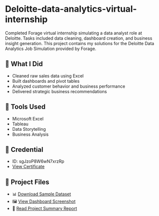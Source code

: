 # Deloitte-data-analytics-virtual-internship
Completed Forage virtual internship simulating a data analyst role at Deloitte. Tasks included data cleaning, dashboard creation, and business insight generation.
This project contains my solutions for the Deloitte Data Analytics Job Simulation provided by Forage.

## 🧠 What I Did
- Cleaned raw sales data using Excel
- Built dashboards and pivot tables
- Analyzed customer behavior and business performance
- Delivered strategic business recommendations

## 🔧 Tools Used
- Microsoft Excel
- Tableau
- Data Storytelling
- Business Analysis

## 📜 Credential
- ID: sgJzoP8W6wN7xrzRp
- [View Certificate](https://forage-uploads-prod.s3.amazonaws.com/completion-certificates/9PBTqmSxAf6zZTseP/io9DzWKe3PTsiS6GG_9PBTqmSxAf6zZTseP_WE2fsGXBA9PQifaKR_1751888475811_completion_certificate.pdf)

## 📁 Project Files

- 📊 [Download Sample Dataset](./sales_data_sample.xlsx)
- 🖼️ [View Dashboard Screenshot](./sales_dashboard.png)
- 📄 [Read Project Summary Report](./deloitte_project_summary.pdf)
